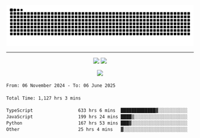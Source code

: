 <div align="center">
  <picture>
      <source
    media="(prefers-color-scheme: dark)"
      srcset="https://raw.githubusercontent.com/platane/snk/output/github-contribution-grid-snake-dark.svg"
      />
    <source
      media="(prefers-color-scheme: light)"
      srcset="https://raw.githubusercontent.com/xct007/xct007/output/github-contribution-grid-snake.svg"
      />
    <img
      alt="Snake"
      src="https://raw.githubusercontent.com/xct007/xct007/output/github-contribution-grid-snake.svg"
      />
  </picture>

</div>

___
<p align="center">
  <img src="https://readme-stats-blush-eta.vercel.app/api/top-langs/?username=xct007&layout=compact" />
  <img src="https://readme-stats-blush-eta.vercel.app/api?username=xct007&show_icons=true&theme=transparent&hide_title=true&include_all_commits=true" />
</p>

<p align="center">
  <img src="https://github-profile-trophy.vercel.app/?username=xct007&no-bg=true&rank=S,SS,SSS,A,AA,AAA,UNKNOWN,SECRET&row=3&title=-Followers,-Stars&margin-w=15&margin-h=15&column=2" />
</p>
<!--START_SECTION:waka-->

```txt
From: 06 November 2024 - To: 06 June 2025

Total Time: 1,127 hrs 3 mins

TypeScript                 633 hrs 6 mins  █████████████▓░░░░░░░░░░░   54.95 %
JavaScript                 199 hrs 24 mins ████▒░░░░░░░░░░░░░░░░░░░░   17.31 %
Python                     167 hrs 53 mins ███▓░░░░░░░░░░░░░░░░░░░░░   14.57 %
Other                      25 hrs 4 mins   ▓░░░░░░░░░░░░░░░░░░░░░░░░   02.18 %
```

<!--END_SECTION:waka-->
